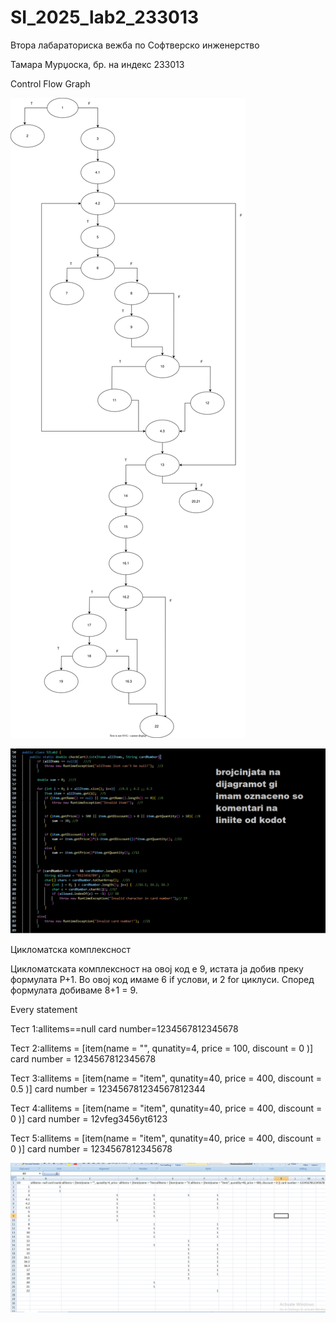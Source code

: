 # SI_2025_lab2_233013

Втора лабараториска вежба по Софтверско инженерство

Тамара Мурџоска, бр. на индекс 233013

Control Flow Graph

![Фотографија од control flow graph-ot](images/CFGDiagram.svg)

![Фотографија од control flow graph-ot - objasnuvanje na brojkite od dijagramot spored liniite vo kodot](images/objasnuvanje.jpg)

Цикломатска комплексност

Цикломатската комплексност на овој код е 9, истата ја добив преку формулата P+1. Во овој код имаме 6 if услови, и 2 for циклуси. Според формулата добиваме 8+1 = 9.

Every statement

Тест 1:allitems==null card number=1234567812345678

Teст 2:allitems = [item(name = "", qunatity=4, price = 100, discount = 0 )] card number = 1234567812345678

Тест 3:allitems = [item(name = "item", qunatity=40, price = 400, discount = 0.5 )] card number = 123456781234567812344

Тест 4:allitems = [item(name = "item", qunatity=40, price = 400, discount = 0 )] card number = 12vfeg3456yt6123

Тест 5:allitems = [item(name = "item", qunatity=40, price = 400, discount = 0 )] card number = 1234567812345678

![Excel tabela](images/test.png)